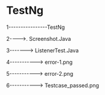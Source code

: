 # TestNg

1----------------TestNg    

2---->.  Screenshot.Java

3-------> ListenerTest.Java

4-----------> error-1.png

5-----------> error-2.png

6-----------> Testcase_passed.png


